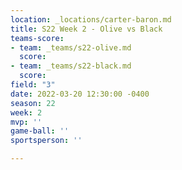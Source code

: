 ```yaml
---
location: _locations/carter-baron.md
title: S22 Week 2 - Olive vs Black
teams-score:
- team: _teams/s22-olive.md
  score: 
- team: _teams/s22-black.md
  score: 
field: "3"
date: 2022-03-20 12:30:00 -0400
season: 22
week: 2
mvp: ''
game-ball: ''
sportsperson: ''

---
```

